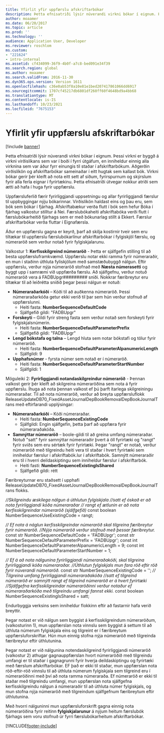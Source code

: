 ```yaml
---
title: Yfirlit yfir uppfærslu afskriftarbókar
description: Þetta efnisatriði lýsir núverandi virkni bókar í eignum. Þessi virkni er byggð á virkni virðislíkans sem var í boði í fyrri útgáfum, en inniheldur einnig alla virknina sem var áður fyrr einungis til staðar í afskriftarbókum.
author: moaamer
ms.date: 06/20/2017
ms.topic: article
ms.prod: ''
ms.technology: ''
audience: Application User, Developer
ms.reviewer: roschlom
ms.custom:
- "221624"
- intro-internal
ms.assetid: cf434099-36f9-4b0f-a7c8-bed091e34f39
ms.search.region: global
ms.author: moaamer
ms.search.validFrom: 2016-11-30
ms.dyn365.ops.version: Version 1611
ms.openlocfilehash: c36e0ab53f8a10e81e1bed207417861066dd6917
ms.sourcegitcommit: 1707cf45217db6801df260ff60f4648bd9a4bb68
ms.translationtype: MT
ms.contentlocale: is-IS
ms.lasthandoff: 10/23/2021
ms.locfileid: "7675153"
---
```

# <a name="depreciation-book-upgrade-overview"></a>Yfirlit yfir uppfærslu afskriftarbókar

[!include [banner](../includes/banner.md)]

Þetta efnisatriði lýsir núverandi virkni bókar í eignum. Þessi virkni er byggð á virkni virðislíkans sem var í boði í fyrri útgáfum, en inniheldur einnig alla virknina sem var áður fyrr einungis til staðar í afskriftarbókum. Aðgerðin virðislíkön og afskriftarbókar sameinaðar í eitt hugtak sem kallast bók. Virkni bókar gerir þér kleift að nota eitt sett af síðum, fyrirspurnum og skýrslum fyrir alla ferla eignar í fyrirtækinu. Þetta efnisatriði útvegar nokkur atriði sem ætti að hafa í huga fyrir uppfærslu. 

Uppfærsluferlið færir fyrirliggjandi uppsetningu og allar fyrirliggjandi færslur til uppbyggingar nýju bókarinnar. Virðislíkön haldast eins og þau eru, sem bók sem bókar í fjárhag. Afskriftabækur verða flutt í bók sem hefur Bóka í fjárhag valkostur stilltur á Nei. Færslubókaheiti afskriftabóka verði flutt í færslubókarheitið fjárhags sem er með bókunarlag stillt á Ekkert. Færslur afskriftarbókar verða fluttar í Eignafærsla.

Áður en uppfærslu gagna er keyrð, þarf að skilja kostirnir tveir sem eru tiltækar til uppfærslu færslubókarlínur afskriftarbókar í fylgiskjöl færslu, og númeraröð sem verður notað fyrir fylgiskjalarunu.

Valkostur 1:  **Kerfisskilgreind númeraröð** - Þetta er sjálfgefin stilling til að besta uppfærsluframkvæmd. Uppfærslu notar ekki ramma fyrir númeraraðir, en mun í staðinn úthluta fyliskjölum með samstæðubyggð nálgun. Eftir uppfærslu, verður nýja númeraröð stofnað með **Næsta númerasetti** og byggt upp í samræmi við uppfærða færslu. Að sjálfgefnu, verður notuð númeraröð vera á FADBUpgr\#\#\#\#\#\#\#\#\# sniði. Nokkrar færibreytur eru tiltækar til að leiðrétta sniðið þegar þessi nálgun er notuð:

-   **Númeraraðarkóði** – Kóði til að auðkenna númeraröð. Þessi númeraraðarkóða getur ekki verið til þar sem hún verður stofnuð af uppfærslunni.
    -   Heiti fasta: **NumberSequenceDefaultCode**
    -   Sjálfgefið gildi: "FADBUpgr"
-   **Forskeyti** – Gildi fyrir streng fasta sem verður notað sem forskeyti fyrir fylgiskjalsnúmerin.
    -   Heiti fasta: **NumberSequenceDefaultParameterPrefix**
    -   Sjálfgefið gildi: "FADBUpgr"
-   **Lengd bókstafa og talna** – Lengd hluta sem notar bókstafi og tölur fyrir númeraröð.
    -   Heiti fasta: **NumberSequenceDefaultParameterAlpanumericLength**
    -   Sjálfgildi: 9
-   **Upphafsnúmer** - fyrsta númer sem notað er í númeraröð.
    -   Heiti fasta: **NumberSequenceDefaultParameterStartNumber**
    -   Sjálfgildi: 1

Möguleiki 2: **Fyrirliggjandi notandaskilgreindur númeraröð** - Þennan valkost gerir þér kleift að skilgreina númeraröðina sem nota á fyrir uppfærslu. Íhuga að nota þennan valkost ef þú þarft ítarlega skilgreiningu númeraraðar. Til að nota númeraröð, verður að breyta uppfærsluflokk ReleaseUpdateDB70\_FixedAssetJournalDepBookRemovalDepBookJournalTrans með eftirfarandi upplýsingar:

-   **Númeraraðarkóði** – Kóði númeraraðar.
    -   Heiti fasta: **NumberSequenceExistingCode**
    -   Sjálfgildi: Engin sjálfgefin, þetta þarf að uppfæra fyrir númeraraðakóða.
-   **Samnýttar númeraröð** – boole-gildi til að greina umfang númeraraðar. Notuð "satt" fyrir samnýttar númeraraðir þvert á öll fyrirtæki og "rangt" fyrir sviðs sem eru sértæk fyrir fyrirtæki. Þegar "rangt" er notað, verður númeraröð með tilgreindu heiti vera til staðar í hvert fyrirtæki sem inniheldur færslur í afskriftabók.lur í afskriftabók. Samnýtt númeraraðir eru til í hverri deildaskiptingu sem inniheldur færslur í afskriftarbók.
    -   Heiti fasti: **NumberSequenceExistingIsShared**
    -   Sjálfgefið gildi: rétt

Færibreyturnar eru staðsett í upphafi ReleaseUpdateDB70\_FixedAssetJournalDepBookRemovalDepBookJournalTrans flokks. 

*//Skilgreindu æskilega nálgun á úthlutun fylgiskjala* 
 *//satt ef óskað er að nota fyrirliggjandi kóða númeraraðar* 
 *// rangt ef ætlunin er að nota kerfisskilgreindar númeraröð (sjálfgefið)* const boolean NumberSequenceUseExistingCode = rangt;  

*// Ef nota á náglun kerfisskilgreindar númeraröð skal tilgreina færibreytur fyrir númeraröð.*
 *//Nýja númeraröð verður stofnuð með þessar færibreytur.* const str NumberSequenceDefaultCode = 'FADBUpgr'; const str NumberSequenceDefaultParameterPrefix = 'FADBUpgr'; const int NumberSequenceDefaultParameterAlpanumericLength = 9; const int NumberSequenceDefaultParameterStartNumber = 1;   

*// Ef á að nota nálgunina fyrirliggjandi númeraraðakóði, skal tilgreina fyrirliggjandi kóða númeraraðar.* 
 *//Úthlutun fylgiskjals mun fara röð eftir röð fyrir núverandi númeraröð.* const str NumberSequenceExistingCode = '‘; *// Tilgreina umfang fyrirliggjandi númeraraðakóða* 
 *//satt ef tilgreind númeraröð er samnýtt* 
*rangt ef tilgreind númeraröð er á hvert fyrirtæki* 
 *//Sjálfgefna kerfisskilgreindar númeraröðinni verður notaður ef númeraraðarkóða með tilgreindu umfangi fannst ekki.* const boolean NumberSequenceExistingIsShared = satt; 

Endurbyggja verksins sem inniheldur flokkinn eftir að fastarnir hafa verið breyttir. 

Þegar notast er við nálgun sem byggist á kerfisskilgreindum númeraröðum, (valkosturinn 1), mun uppfærslan nota vinnslu sem byggist á settum til að úthluta númerum fylgiskjala eins og tilgreint er í færibreytum uppfærsluforskriftar. Hún mun einnig stofna nýja númeraröð með tilgreinda færibreytur eftir úthlutunina. 

Þegar notast er við nálgunina notendaskilgreind fyrirliggjandi númeraröð (valkostur 2) athugar gagnauppfærslan hvort númeraröðið með tilgreindu umfangi er til staðar í gagnagrunni fyrir hverja deildaskiptingu og fyrirtæki með færslum afskriftarbókar. EF það er ekki til staðar, mun uppfærslan nota röð-eftir-röð vinnslu til að úthluta númerum fylgiskjala sem tilgreind eru í númeraröðinni með því að nota ramma númeraraða. Ef númeraröð er ekki til staðar með tilgreindu umfangi, mun uppfærslan nota sjálfgefna kerfisskilgreindu nálgun á númeraraðir til að úthluta númer fylgiskjals, og mun stofna nýja númeraröð með tilgreindum sjálfgefnum færibreytum eftir úthlutunina.

Með hvorri nálguninni mun uppfærsluforskrift gagna einnig nota númeraröðina fyrir reitinn **fylgiskjalarunur** á nýjum heitum færslubók fjárhags sem voru stofnuð úr fyrri færslubókarheitum afskriftarbókar.





[!INCLUDE[footer-include](../../includes/footer-banner.md)]
